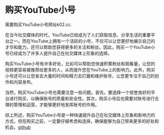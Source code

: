 # 购买YouTube小号

需要购买YouTube小号网址k02.cc.

在当今社交媒体的时代，YouTube已经成为了人们获取信息、分享生活的重要平台之一。而在YouTube上拥有一个活跃的小号，不仅可以让您更好地展示自己的才华和能力，还可以帮助您获得更多的关注和粉丝。因此，购买一个YouTube小号已经成为了许多人提升自己在社交媒体上形象的选择。

购买YouTube小号有许多好处，比如可以帮助您快速积累粉丝和观看量，让您的视频更容易被推荐给更多的人，从而提升您在YouTube上的影响力。此外，购买小号还可以让您省去大量的时间和精力去打磨和维护账号，让您更专注于自己的创作和内容发布。

当然，购买YouTube小号也需要注意一些问题。首先，要选择一个信誉良好的平台进行购买，以确保账号的质量和安全性。其次，购买小号后也需要对账号进行合理的管理和运营，才能够更好地发挥账号的作用。

综上所述，购买YouTube小号是一种快速提升自己在社交媒体上形象和影响力的方式。但在购买之前，一定要仔细考虑和选择，确保能够为自己带来更多的好处和机会。[github](https://github.com)